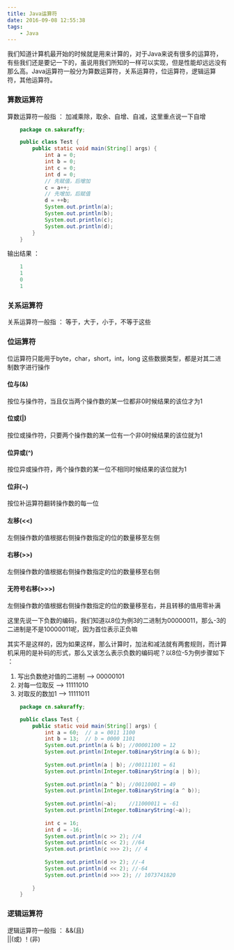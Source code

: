 ```yaml
---
title: Java运算符
date: 2016-09-08 12:55:38
tags:
	- Java
---
```

我们知道计算机最开始的时候就是用来计算的，对于Java来说有很多的运算符，有些我们还是要记一下的，虽说用我们所知的一样可以实现，但是性能却远远没有那么高。Java运算符一般分为算数运算符，关系运算符，位运算符，逻辑运算符，其他运算符。

### 算数运算符

算数运算符一般指 ： 加减乘除，取余、自增、自减，这里重点说一下自增

<!--more-->
	
``` java
	package cn.sakuraffy;

	public class Test {
		public static void main(String[] args) {
			int a = 0; 
			int b = 0;
			int c = 0;
			int d = 0;
			// 先赋值，后增加
			c = a++;
			// 先增加，后赋值
			d = ++b;
			System.out.println(a);
			System.out.println(b);
			System.out.println(c);
			System.out.println(d);
		}
	}
```
输出结果 ： 
``` java
	1
	1
	0
	1
```

### 关系运算符

关系运算符一般指 ： 等于，大于，小于，不等于这些

### 位运算符

位运算符只能用于byte，char，short，int，long 这些数据类型，都是对其二进制数字进行操作

#### 位与(&)

按位与操作符，当且仅当两个操作数的某一位都非0时候结果的该位才为1

#### 位或(|)

按位或操作符，只要两个操作数的某一位有一个非0时候结果的该位就为1

#### 位异或(^)

按位异或操作符，两个操作数的某一位不相同时候结果的该位就为1

#### 位非(~)

按位补运算符翻转操作数的每一位

#### 左移(<<)

左侧操作数的值根据右侧操作数指定的位的数量移至左侧

#### 右移(>>)

左侧操作数的值根据右侧操作数指定的位的数量移至右侧

#### 无符号右移(>>>)

左侧操作数的值根据右侧操作数指定的位的数量移至右，并且转移的值用零补满

这里先说一下负数的编码，我们知道以8位为例3的二进制为00000011，那么-3的二进制是不是10000011呢，因为首位表示正负嘛

其实不是这样的，因为如果这样，那么计算时，加法和减法就有两套规则，而计算机采用的是补码的形式，那么又该怎么表示负数的编码呢？以8位-5为例步骤如下 ：
1. 写出负数绝对值的二进制 -->  00000101
2. 对每一位取反			  -->  11111010
3. 对取反的数加1		  -->  11111011

``` java
	package cn.sakuraffy;

	public class Test {
		public static void main(String[] args) {
			int a = 60;  // a = 0011 1100
			int b = 13;  // b = 0000 1101
			System.out.println(a & b); //00001100 = 12
			System.out.println(Integer.toBinaryString(a & b));
			
			System.out.println(a | b); //00111101 = 61
			System.out.println(Integer.toBinaryString(a | b));
			
			System.out.println(a ^ b); //00110001 = 49
			System.out.println(Integer.toBinaryString(a ^ b));
			
			System.out.println(~a);    //11000011 = -61
			System.out.println(Integer.toBinaryString(~a));
			
			int c = 16;
			int d = -16;
			System.out.println(c >> 2); //4
			System.out.println(c << 2); //64
			System.out.println(c >>> 2); // 4
			
			System.out.println(d >> 2); //-4
			System.out.println(d << 2); //-64
			System.out.println(d >>> 2); // 1073741820
			
		}
	}
```

### 逻辑运算符

逻辑运算符一般指 ： 
&&(且)  
||(或)
！(非)